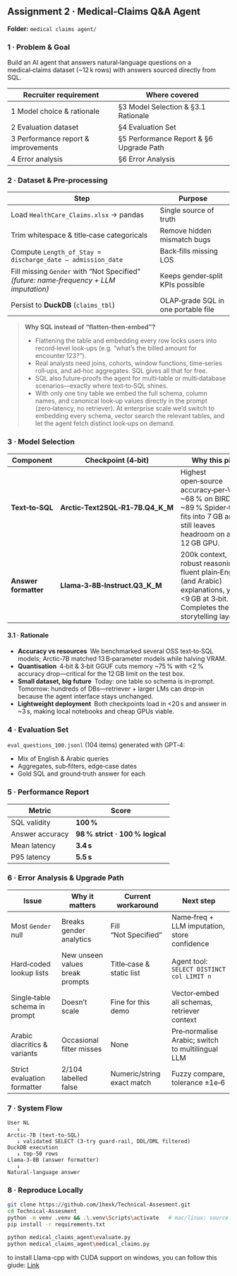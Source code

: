 ## Assignment 2 · Medical‑Claims Q\&A Agent

**Folder:** `medical claims agent/`

### 1 · Problem & Goal

Build an AI agent that answers natural‑language questions on a medical‑claims dataset (\~12 k rows) with answers sourced directly from SQL.

| Recruiter requirement               | Where covered                           |
| ----------------------------------- | --------------------------------------- |
| 1 Model choice & rationale          | §3 Model Selection & §3.1 Rationale     |
| 2 Evaluation dataset                | §4 Evaluation Set                       |
| 3 Performance report & improvements | §5 Performance Report & §6 Upgrade Path |
| 4 Error analysis                    | §6 Error Analysis                       |

### 2 · Dataset & Pre‑processing

| Step                                                                                   | Purpose                             |
| -------------------------------------------------------------------------------------- | ----------------------------------- |
| Load `HealthCare_Claims.xlsx` → pandas                                                 | Single source of truth              |
| Trim whitespace & title‑case categoricals                                              | Remove hidden mismatch bugs         |
| Compute `Length_of_Stay = discharge_date – admission_date`                             | Back‑fills missing LOS              |
| Fill missing `Gender` with “Not Specified” *(future: name‑frequency + LLM imputation)* | Keeps gender‑split KPIs possible    |
| Persist to **DuckDB** (`claims_tbl`)                                                   | OLAP‑grade SQL in one portable file |

> **Why SQL instead of “flatten‑then‑embed”?**
>
> * Flattening the table and embedding every row locks users into record‑level look‑ups (e.g. “what’s the billed amount for encounter 123?”).
> * Real analysts need joins, cohorts, window functions, time‑series roll‑ups, and ad‑hoc aggregates. SQL gives all that for free.
> * SQL also future‑proofs the agent for multi‑table or multi‑database scenarios—exactly where text‑to‑SQL shines.
> * With only one tiny table we embed the full schema, column names, and canonical look‑up values directly in the prompt (zero‑latency, no retriever). At enterprise scale we’d switch to embedding every schema, vector search the relevant tables, and let the agent fetch distinct look‑ups on demand.

### 3 · Model Selection

| Component            | Checkpoint (4‑bit)                 | Why this pick                                                                                                                           |
| -------------------- | ---------------------------------- | --------------------------------------------------------------------------------------------------------------------------------------- |
| **Text‑to‑SQL**      | **Arctic‑Text2SQL‑R1‑7B.Q4\_K\_M** | Highest open‑source accuracy‑per‑VRAM; \~68 % on BIRD‑dev, \~89 % Spider‑test; fits into 7 GB and still leaves headroom on a 12 GB GPU. |
| **Answer formatter** | **Llama‑3‑8B‑Instruct.Q3\_K\_M**   | 200k context, robust reasoning, fluent plain‑English (and Arabic) explanations, yet <9 GB at 3‑bit. Completes the storytelling layer.   |

#### 3.1 · Rationale

* **Accuracy vs resources** We benchmarked several OSS text‑to‑SQL models; Arctic‑7B matched 13 B‑parameter models while halving VRAM.
* **Quantisation** 4‑bit & 3‑bit GGUF cuts memory \~75 % with <2 % accuracy drop—critical for the 12 GB limit on the test box.
* **Small dataset, big future** Today: one table so schema is in‑prompt. Tomorrow: hundreds of DBs—retriever + larger LMs can drop‑in because the agent interface stays unchanged.
* **Lightweight deployment** Both checkpoints load in <20 s and answer in \~3 s, making local notebooks and cheap GPUs viable.

### 4 · Evaluation Set

`eval_questions_100.jsonl` (104 items) generated with GPT‑4:

* Mix of English & Arabic queries
* Aggregates, sub‑filters, edge‑case dates
* Gold SQL and ground‑truth answer for each

### 5 · Performance Report

| Metric          | Score                           |
| --------------- | ------------------------------- |
| SQL validity    | **100 %**                       |
| Answer accuracy | **98 % strict · 100 % logical** |
| Mean latency    | **3.4 s**                       |
| P95 latency     | **5.5 s**                       |

### 6 · Error Analysis & Upgrade Path

| Issue                         | Why it matters                  | Current workaround         | Next step                                        |
| ----------------------------- | ------------------------------- | -------------------------- | ------------------------------------------------ |
| Most `Gender` null            | Breaks gender analytics         | Fill “Not Specified”       | Name‑freq + LLM imputation, store confidence     |
| Hard‑coded lookup lists       | New unseen values break prompts | Title‑case & static list   | Agent tool: `SELECT DISTINCT col LIMIT n`        |
| Single‑table schema in prompt | Doesn’t scale                   | Fine for this demo         | Vector‑embed all schemas, retriever context      |
| Arabic diacritics & variants  | Occasional filter misses        | None                       | Pre‑normalise Arabic; switch to multilingual LLM |
| Strict evaluation formatter   | 2/104 labelled false            | Numeric/string exact match | Fuzzy compare, tolerance ±1e‑6                   |

### 7 · System Flow

```
User NL
   ↓
Arctic‑7B (text‑to‑SQL)
   ↓ validated SELECT (3‑try guard‑rail, DDL/DML filtered)
DuckDB execution
   ↓ top‑50 rows
Llama‑3‑8B (answer formatter)
   ↓
Natural‑language answer
```

### 8 · Reproduce Locally

```bash
git clone https://github.com/1hexk/Technical-Assesment.git
cd Technical-Assesment
python -m venv .venv && .\.venv\Scripts\activate   # mac/linux: source .venv/bin/activate
pip install -r requirements.txt

python medical_claims_agent\evaluate.py
python medical_claims_agent\medical_claims.py
```

to install Llama-cpp with CUDA support on windows, you can follow this giude: [Link](https://medium.com/@eddieoffermann/llama-cpp-python-with-cuda-support-on-windows-11-51a4dd295b25)